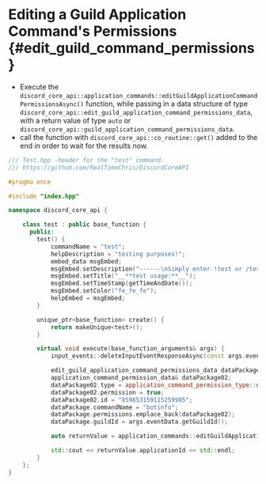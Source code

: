 Editing a Guild Application Command's Permissions {#edit_guild_command_permissions}
============
- Execute the `discord_core_api::application_commands::editGuildApplicationCommandPermissionsAsync()` function, while passing in a data structure of type `discord_core_api::edit_guild_application_command_permissions_data`, with a return value of type `auto` or `discord_core_api::guild_application_command_permissions_data`.
- call the function with `discord_core_api::co_routine::get()` added to the end in order to wait for the results now.

```cpp
/// Test.hpp -header for the "test" command.
/// https://github.com/RealTimeChris/DiscordCoreAPI

#pragma once

#include "index.hpp"

namespace discord_core_api {

	class test : public base_function {
	  public:
		test() {
			commandName = "test";
			helpDescription = "testing purposes!";
			embed_data msgEmbed;
			msgEmbed.setDescription("------\nSimply enter !test or /test!\n------");
			msgEmbed.setTitle("__**test usage:**__");
			msgEmbed.setTimeStamp(getTimeAndDate());
			msgEmbed.setColor("fe_fe_fe");
			helpEmbed = msgEmbed;
		}

		unique_ptr<base_function> create() {
			return makeUnique<test>();
		}

		virtual void execute(base_function_arguments& args) {
			input_events::deleteInputEventResponseAsync(const args.eventData).get();

			edit_guild_application_command_permissions_data dataPackage;
			application_command_permission_data& dataPackage02;
			dataPackage02.type = application_command_permission_type::user;
			dataPackage02.permission = true;
			dataPackage02.id = "859853159115259905";
			dataPackage.commandName = "botinfo";
			dataPackage.permissions.emplace_back(dataPackage02);
			dataPackage.guildId = args.eventData.getGuildId();

			auto returnValue = application_commands::editGuildApplicationCommandPermissionsAsync(const dataPackage).get();

			std::cout << returnValue.applicationId << std::endl;
		}
	};
}
```